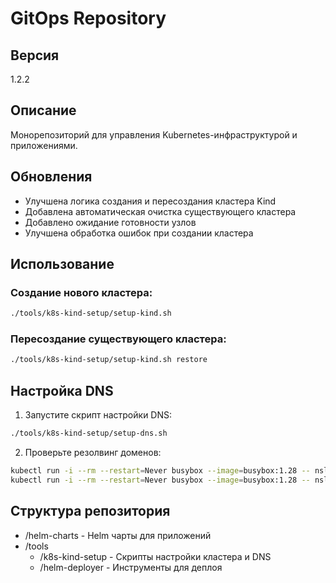 # GitOps Repository

## Версия
1.2.2

## Описание
Монорепозиторий для управления Kubernetes-инфраструктурой и приложениями.

## Обновления
- Улучшена логика создания и пересоздания кластера Kind
- Добавлена автоматическая очистка существующего кластера
- Добавлено ожидание готовности узлов
- Улучшена обработка ошибок при создании кластера

## Использование
### Создание нового кластера:
```bash
./tools/k8s-kind-setup/setup-kind.sh
```

### Пересоздание существующего кластера:
```bash
./tools/k8s-kind-setup/setup-kind.sh restore
```


## Настройка DNS
1. Запустите скрипт настройки DNS:
```bash
./tools/k8s-kind-setup/setup-dns.sh
```

2. Проверьте резолвинг доменов:
```bash
kubectl run -i --rm --restart=Never busybox --image=busybox:1.28 -- nslookup webui.prod.local
kubectl run -i --rm --restart=Never busybox --image=busybox:1.28 -- nslookup ollama.prod.local
```

## Структура репозитория
- /helm-charts - Helm чарты для приложений
- /tools
    - /k8s-kind-setup - Скрипты настройки кластера и DNS
    - /helm-deployer - Инструменты для деплоя

